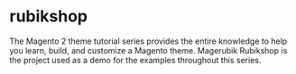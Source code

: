 # rubikshop
The Magento 2 theme tutorial series provides the entire knowledge to help you learn, build, and customize a Magento theme. Magerubik Rubikshop is the project used as a demo for the examples throughout this series.
